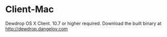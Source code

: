 Client-Mac
==========

Dewdrop OS X Client. 10.7 or higher required. Download the built binary at http://dewdrop.dangelov.com
